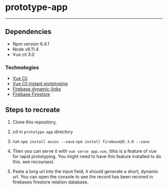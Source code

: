 # prototype-app
___

 ## Dependencies
 - Npm version 6.4.1
 - Node v8.11.4
 - Vue cli 3.0
 
  ### Technologies
 - [Vue Cli](http://cli.vuejs.org/guide/installation.html) 
 - [Vue Cli instant prototyping](https://cli.vuejs.org/guide/prototyping.html)
 - [Firebase dynamic-links](https://firebase.google.com/docs/dynamic-links/)
 - [Firebase Firestore](https://firebase.google.com/docs/firestore/)
 
  ## Steps to recreate
 
 1. Clone this repository,
 
 2. cd in `prototype-app` directory
 
 3. run `npm install axios --save`
        `npm install firebase@5.3.0 --save`

 3. Then you can serve it with `vue serve app.vue`, (this is a feature of vue for rapid prototyping. You might need to have this feature installed to do this. see recourses)
 
 4. Paste a long url into the input field, it should generate a short, dynamic url. You can open the console to see the record has been recored in firebases firestore relation database.
